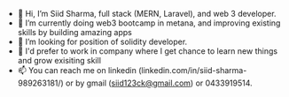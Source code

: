 - 👋 Hi, I’m Siid Sharma, full stack (MERN, Laravel), and web 3 developer.
- 🌱 I’m currently doing web3 bootcamp in metana, and improving existing skills by building amazing apps
- 💞️ I’m looking for position of solidity developer. 
- 👀 I'd prefer to work in company where I get chance to learn new things and grow exisiting skill
- 📫 You can reach me on linkedin (linkedin.com/in/siid-sharma-989263181/) or by gmail (siid123ck@gmail.com) or 0433919514.

<!---
siid123ck/siid123ck is a ✨ special ✨ repository because its `README.md` appears on your GitHub profile.
You can click the Preview link to take a look at your change
--->

